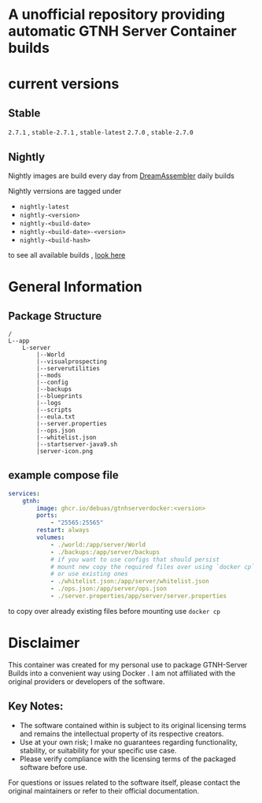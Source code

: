 

# A unofficial repository providing automatic GTNH Server Container builds


# current versions

## Stable

`2.7.1` ,  `stable-2.7.1` , `stable-latest`
`2.7.0` ,  `stable-2.7.0` 

## Nightly

Nightly images are build every day from [DreamAssembler](https://github.com/GTNewHorizons/DreamAssemblerXXL/actions/workflows/nightly-modpack-build.yml) daily builds

Nightly verrsions are tagged under

- `nightly-latest`
- `nightly-<version>` 
- `nightly-<build-date>`
- `nightly-<build-date>-<version>`
- `nightly-<build-hash>`

to see all available builds , [look here](https://github.com/users/debuas/packages/container/gtnhserverdocker/versions)


# General Information

## Package Structure

```
/
L--app
    L-server
        |--World
        |--visualprospecting
        |--serverutilities
        |--mods
        |--config
        |--backups
        |--blueprints
        |--logs
        |--scripts
        |--eula.txt
        |--server.properties
        |--ops.json
        |--whitelist.json
        |--startserver-java9.sh
        |server-icon.png
```

## example compose file

```yml
services:
    gtnh:
        image: ghcr.io/debuas/gtnhserverdocker:<version>
        ports:
            - "25565:25565"
        restart: always
        volumes:
            - ./world:/app/server/World 
            - ./backups:/app/server/backups
            # if you want to use configs that should persist
            # mount new copy the required files over using `docker cp`
            # or use existing ones
            - ./whitelist.json:/app/server/whitelist.json
            - ./ops.json:/app/server/ops.json
            - ./server.properties/app/server/server.properties
```

to copy over already existing files before mounting use `docker cp`


# Disclaimer

This container was created for my personal use to package GTNH-Server Builds into a convenient way using Docker .
I am not affiliated with the original providers or developers of the software.

## Key Notes:

- The software contained within is subject to its original licensing terms and remains the intellectual property of its respective creators.
- Use at your own risk; I make no guarantees regarding functionality, stability, or suitability for your specific use case.
- Please verify compliance with the licensing terms of the packaged software before use.

For questions or issues related to the software itself, please contact the original maintainers or refer to their official documentation.


